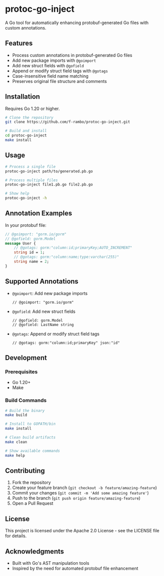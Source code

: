 # protoc-go-inject

A Go tool for automatically enhancing protobuf-generated Go files with custom annotations.

## Features

- Process custom annotations in protobuf-generated Go files
- Add new package imports with `@goimport`
- Add new struct fields with `@gofield`
- Append or modify struct field tags with `@gotags`
- Case-insensitive field name matching
- Preserves original file structure and comments

## Installation

Requires Go 1.20 or higher.

```bash
# Clone the repository
git clone https://github.com/f-rambo/protoc-go-inject.git

# Build and install
cd protoc-go-inject
make install
```

## Usage

```bash
# Process a single file
protoc-go-inject path/to/generated.pb.go

# Process multiple files
protoc-go-inject file1.pb.go file2.pb.go

# Show help
protoc-go-inject -h
```

## Annotation Examples

In your protobuf file:

```protobuf
// @goimport: "gorm.io/gorm"
// @gofield: gorm.Model
message User {
    // @gotags: gorm:"column:id;primaryKey;AUTO_INCREMENT"
    string id = 1;
    // @gotags: gorm:"column:name;type:varchar(255)"
    string name = 2;
}
```

## Supported Annotations

- `@goimport`: Add new package imports
  ```
  // @goimport: "gorm.io/gorm"
  ```

- `@gofield`: Add new struct fields
  ```
  // @gofield: gorm.Model
  // @gofield: LastName string
  ```

- `@gotags`: Append or modify struct field tags
  ```
  // @gotags: gorm:"column:id;primaryKey" json:"id"
  ```

## Development

### Prerequisites

- Go 1.20+
- Make

### Build Commands

```bash
# Build the binary
make build

# Install to GOPATH/bin
make install

# Clean build artifacts
make clean

# Show available commands
make help
```

## Contributing

1. Fork the repository
2. Create your feature branch (`git checkout -b feature/amazing-feature`)
3. Commit your changes (`git commit -m 'Add some amazing feature'`)
4. Push to the branch (`git push origin feature/amazing-feature`)
5. Open a Pull Request

## License

This project is licensed under the  Apache 2.0 License - see the LICENSE file for details.

## Acknowledgments

- Built with Go's AST manipulation tools
- Inspired by the need for automated protobuf file enhancement
